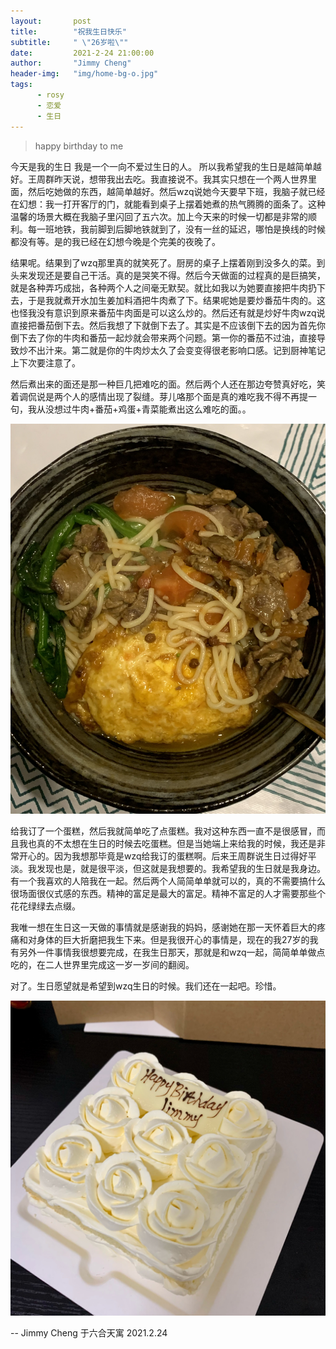 ```yaml
---
layout:       post 
title:        "祝我生日快乐" 
subtitle:     " \"26岁啦\"" 
date:         2021-2-24 21:00:00 
author:       "Jimmy Cheng" 
header-img:   "img/home-bg-o.jpg" 
tags: 
      - rosy 
      - 恋爱
      - 生日
---
```


>happy birthday to me

今天是我的生日
我是一个一向不爱过生日的人。
所以我希望我的生日是越简单越好。王周群昨天说，想带我出去吃。我直接说不。我其实只想在一个两人世界里面，然后吃她做的东西，越简单越好。然后wzq说她今天要早下班，我脑子就已经在幻想：我一打开客厅的门，就能看到桌子上摆着她煮的热气腾腾的面条了。这种温馨的场景大概在我脑子里闪回了五六次。加上今天来的时候一切都是非常的顺利。每一班地铁，我前脚到后脚地铁就到了，没有一丝的延迟，哪怕是换线的时候都没有等。是的我已经在幻想今晚是个完美的夜晚了。

结果呢。结果到了wzq那里真的就笑死了。厨房的桌子上摆着刚到没多久的菜。到头来发现还是要自己干活。真的是哭笑不得。然后今天做面的过程真的是巨搞笑，就是各种弄巧成拙，各种两个人之间毫无默契。就比如我以为她要直接把牛肉扔下去，于是我就煮开水加生姜加料酒把牛肉煮了下。结果呢她是要炒番茄牛肉的。这也怪我没有意识到原来番茄牛肉面是可以这么炒的。然后还有就是炒好牛肉wzq说直接把番茄倒下去。然后我想了下就倒下去了。其实是不应该倒下去的因为首先你倒下去了你的牛肉和番茄一起炒就会带来两个问题。第一你的番茄不过油，直接导致炒不出汁来。第二就是你的牛肉炒太久了会变变得很老影响口感。记到厨神笔记上下次要注意了。

然后煮出来的面还是那一种巨几把难吃的面。然后两个人还在那边夸赞真好吃，笑着调侃说是两个人的感情出现了裂缝。芽儿咯那个面是真的难吃我不得不再提一句，我从没想过牛肉+番茄+鸡蛋+青菜能煮出这么难吃的面。。

![alt text](img/noodles.jpeg)

给我订了一个蛋糕，然后我就简单吃了点蛋糕。我对这种东西一直不是很感冒，而且我也真的不太想在生日的时候去吃蛋糕。但是当她端上来给我的时候，我还是非常开心的。因为我想那毕竟是wzq给我订的蛋糕啊。后来王周群说生日过得好平淡。我发现也是，就是很平淡，但这就是我想要的。我希望我的生日就是我身边。有一个我喜欢的人陪我在一起。然后两个人简简单单就可以的，真的不需要搞什么很场面很仪式感的东西。精神的富足是最大的富足。精神不富足的人才需要那些个花花绿绿去点缀。

我唯一想在生日这一天做的事情就是感谢我的妈妈，感谢她在那一天怀着巨大的疼痛和对身体的巨大折磨把我生下来。但是我很开心的事情是，现在的我27岁的我有另外一件事情我很想要完成，在我生日那天，那就是和wzq一起，简简单单做点吃的，在二人世界里完成这一岁一岁间的翻阅。


对了。生日愿望就是希望到wzq生日的时候。我们还在一起吧。珍惜。

![alt text](img/cake.jpeg)

-- Jimmy Cheng 于六合天寓 2021.2.24


